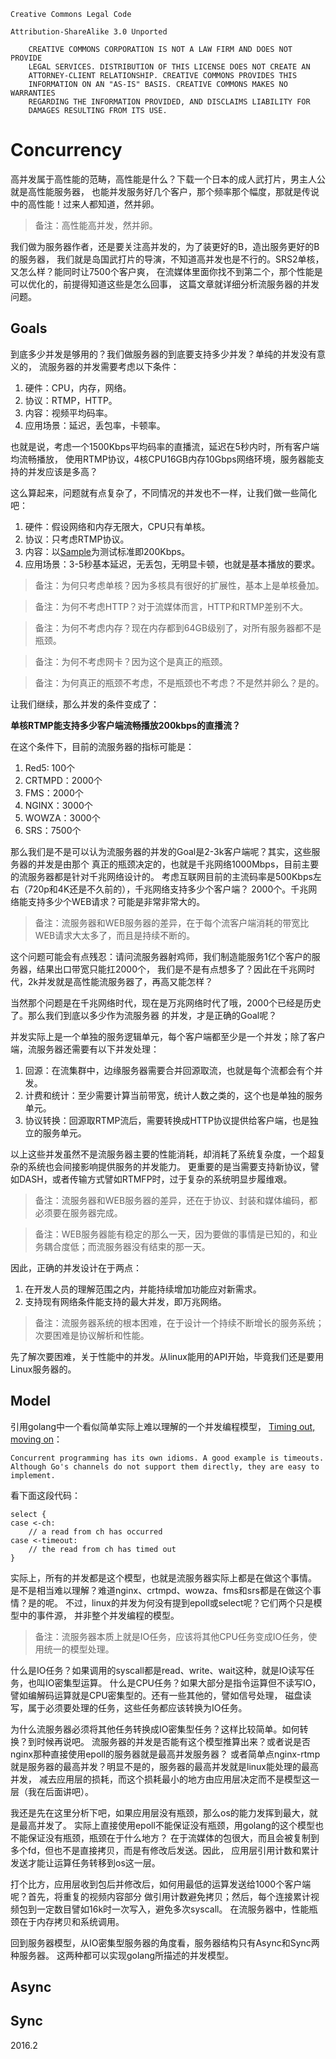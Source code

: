 ```
Creative Commons Legal Code

Attribution-ShareAlike 3.0 Unported

    CREATIVE COMMONS CORPORATION IS NOT A LAW FIRM AND DOES NOT PROVIDE
    LEGAL SERVICES. DISTRIBUTION OF THIS LICENSE DOES NOT CREATE AN
    ATTORNEY-CLIENT RELATIONSHIP. CREATIVE COMMONS PROVIDES THIS
    INFORMATION ON AN "AS-IS" BASIS. CREATIVE COMMONS MAKES NO WARRANTIES
    REGARDING THE INFORMATION PROVIDED, AND DISCLAIMS LIABILITY FOR
    DAMAGES RESULTING FROM ITS USE.
```

# Concurrency

高并发属于高性能的范畴，高性能是什么？下载一个日本的成人武打片，男主人公就是高性能服务器，
也能并发服务好几个客户，那个频率那个幅度，那就是传说中的高性能！过来人都知道，然并卵。

> 备注：高性能高并发，然并卵。

我们做为服务器作者，还是要关注高并发的，为了装更好的B，造出服务更好的B的服务器，
我们就是岛国武打片的导演，不知道高并发也是不行的。SRS2单核，又怎么样？能同时让7500个客户爽，
在流媒体里面你找不到第二个，那个性能是可以优化的，前提得知道这些是怎么回事，
这篇文章就详细分析流服务器的并发问题。

## Goals

到底多少并发是够用的？我们做服务器的到底要支持多少并发？单纯的并发没有意义的，
流服务器的并发需要考虑以下条件：

1. 硬件：CPU，内存，网络。
1. 协议：RTMP，HTTP。
1. 内容：视频平均码率。
1. 应用场景：延迟，丢包率，卡顿率。

也就是说，考虑一个1500Kbps平均码率的直播流，延迟在5秒内时，所有客户端均流畅播放，
使用RTMP协议，4核CPU16GB内存10Gbps网络环境，服务器能支持的并发应该是多高？

这么算起来，问题就有点复杂了，不同情况的并发也不一样，让我们做一些简化吧：

1. 硬件：假设网络和内存无限大，CPU只有单核。
1. 协议：只考虑RTMP协议。
1. 内容：以[Sample](http://ossrs.net/srsb/source.200kbps.768x320.flv)为测试标准即200Kbps。
1. 应用场景：3-5秒基本延迟，无丢包，无明显卡顿，也就是基本播放的要求。

> 备注：为何只考虑单核？因为多核具有很好的扩展性，基本上是单核叠加。

> 备注：为何不考虑HTTP？对于流媒体而言，HTTP和RTMP差别不大。

> 备注：为何不考虑内存？现在内存都到64GB级别了，对所有服务器都不是瓶颈。

> 备注：为何不考虑网卡？因为这个是真正的瓶颈。

> 备注：为何真正的瓶颈不考虑，不是瓶颈也不考虑？不是然并卵么？是的。

让我们继续，那么并发的条件变成了：

**单核RTMP能支持多少客户端流畅播放200kbps的直播流？**

在这个条件下，目前的流服务器的指标可能是：

1. Red5: 100个
1. CRTMPD：2000个
1. FMS：2000个
1. NGINX：3000个
1. WOWZA：3000个
1. SRS：7500个

那么我们是不是可以认为流服务器的并发的Goal是2-3k客户端呢？其实，这些服务器的并发是由那个
真正的瓶颈决定的，也就是千兆网络1000Mbps，目前主要的流服务器都是针对千兆网络设计的。
考虑互联网目前的主流码率是500Kbps左右（720p和4K还是不久前的），千兆网络支持多少个客户端？
2000个。千兆网络能支持多少个WEB请求？可能是非常非常大的。

> 备注：流服务器和WEB服务器的差异，在于每个流客户端消耗的带宽比WEB请求大太多了，而且是持续不断的。

这个问题可能会有点残忍：请问流服务器射鸡师，我们制造能服务1亿个客户的服务器，结果出口带宽只能扛2000个，
我们是不是有点想多了？因此在千兆网时代，2k并发就是高性能流服务器了，再高又能怎样？

当然那个问题是在千兆网络时代，现在是万兆网络时代了哦，2000个已经是历史了。那么我们到底以多少作为流服务器
的并发，才是正确的Goal呢？

并发实际上是一个单独的服务逻辑单元，每个客户端都至少是一个并发；除了客户端，流服务器还需要有以下并发处理：

1. 回源：在流集群中，边缘服务器需要合并回源取流，也就是每个流都会有个并发。
1. 计费和统计：至少需要计算当前带宽，统计人数之类的，这个也是单独的服务单元。
1. 协议转换：回源取RTMP流后，需要转换成HTTP协议提供给客户端，也是独立的服务单元。

以上这些并发虽然不是流服务器主要的性能消耗，却消耗了系统复杂度，一个超复杂的系统也会间接影响提供服务的并发能力。
更重要的是当需要支持新协议，譬如DASH，或者传输方式譬如RTMFP时，过于复杂的系统明显步履维艰。

> 备注：流服务器和WEB服务器的差异，还在于协议、封装和媒体编码，都必须要在服务器完成。

> 备注：WEB服务器能有稳定的那么一天，因为要做的事情是已知的，和业务耦合度低；而流服务器没有结束的那一天。

因此，正确的并发设计在于两点：

1. 在开发人员的理解范围之内，并能持续增加功能应对新需求。
1. 支持现有网络条件能支持的最大并发，即万兆网络。

> 备注：流服务器系统的根本困难，在于设计一个持续不断增长的服务系统；次要困难是协议解析和性能。

先了解次要困难，关于性能中的并发。从linux能用的API开始，毕竟我们还是要用Linux服务器的。

## Model

引用golang中一个看似简单实际上难以理解的一个并发编程模型，
[Timing out, moving on](http://blog.golang.org/go-concurrency-patterns-timing-out-and)：

```
Concurrent programming has its own idioms. A good example is timeouts. 
Although Go's channels do not support them directly, they are easy to implement. 
```

看下面这段代码：

```
select {
case <-ch:
    // a read from ch has occurred
case <-timeout:
    // the read from ch has timed out
}
```

实际上，所有的并发都是这个模型，也就是流服务器实际上都是在做这个事情。
是不是相当难以理解？难道nginx、crtmpd、wowza、fms和srs都是在做这个事情？是的呢。
不过，linux的并发为何没有提到epoll或select呢？它们两个只是模型中的事件源，
并非整个并发编程的模型。

> 备注：流服务器本质上就是IO任务，应该将其他CPU任务变成IO任务，使用统一的模型处理。

什么是IO任务？如果调用的syscall都是read、write、wait这种，就是IO读写任务，也叫IO密集型运算。
什么是CPU任务？如果大部分是指令运算但不读写IO，譬如编解码运算就是CPU密集型的。还有一些其他的，譬如信号处理，
磁盘读写，属于必须要处理的任务，这些任务都应该转换为IO任务。

为什么流服务器必须将其他任务转换成IO密集型任务？这样比较简单。如何转换？到时候再说吧。
流服务器的并发是否能有这个模型推算出来？或者说是否nginx那种直接使用epoll的服务器就是最高并发服务器？
或者简单点nginx-rtmp就是服务器的最高并发？明显不是的，服务器的最高并发就是linux能处理的最高并发，
减去应用层的损耗，而这个损耗最小的地方由应用层决定而不是模型这一层（我在后面讲吧）。

我还是先在这里分析下吧，如果应用层没有瓶颈，那么os的能力发挥到最大，就是最高并发了。
实际上直接使用epoll不能保证没有瓶颈，用golang的这个模型也不能保证没有瓶颈，瓶颈在于什么地方？
在于流媒体的包很大，而且会被复制到多个fd，但也不是直接拷贝，而是有修改后发送。因此，
应用层引用计数和累计发送才能让运算任务转移到os这一层。

打个比方，应用层收到包后并修改后，如何用最低的运算发送给1000个客户端呢？首先，将重复的视频内容部分
做引用计数避免拷贝；然后，每个连接累计视频包到一定数目譬如16k时一次写入，避免多次syscall。
在流服务器中，性能瓶颈在于内存拷贝和系统调用。

回到服务器模型，从IO密集型服务器的角度看，服务器结构只有Async和Sync两种服务器。
这两种都可以实现golang所描述的并发模型。

## Async

## Sync

2016.2
